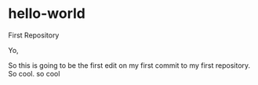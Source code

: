 # hello-world
First Repository

Yo,

So this is going to be the first edit on my first commit to my first repository. 
So cool.
so
cool
